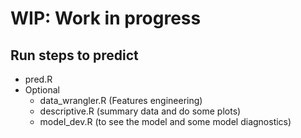 
# WIP: Work in progress

## Run steps to predict

 * pred.R
 * Optional
   * data_wrangler.R (Features engineering)
   * descriptive.R (summary data and do some plots)
   * model_dev.R (to see the model and some model diagnostics)
